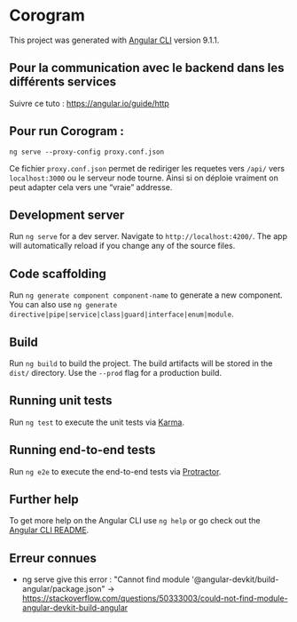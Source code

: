 # Corogram

This project was generated with [Angular CLI](https://github.com/angular/angular-cli) version 9.1.1.



## Pour la communication avec le backend dans les différents services 

Suivre ce tuto : https://angular.io/guide/http

## Pour run Corogram : 

`ng serve --proxy-config proxy.conf.json` 

Ce fichier `proxy.conf.json` permet de rediriger les requetes vers `/api/` vers `localhost:3000`  ou le serveur node tourne. Ainsi si on déploie vraiment on peut adapter cela vers une “vraie” addresse.

## Development server

Run `ng serve` for a dev server. Navigate to `http://localhost:4200/`. The app will automatically reload if you change any of the source files.

## Code scaffolding

Run `ng generate component component-name` to generate a new component. You can also use `ng generate directive|pipe|service|class|guard|interface|enum|module`.

## Build

Run `ng build` to build the project. The build artifacts will be stored in the `dist/` directory. Use the `--prod` flag for a production build.

## Running unit tests

Run `ng test` to execute the unit tests via [Karma](https://karma-runner.github.io).

## Running end-to-end tests

Run `ng e2e` to execute the end-to-end tests via [Protractor](http://www.protractortest.org/).

## Further help

To get more help on the Angular CLI use `ng help` or go check out the [Angular CLI README](https://github.com/angular/angular-cli/blob/master/README.md).


## Erreur connues 
* ng serve give this error : "Cannot find module '@angular-devkit/build-angular/package.json" -> https://stackoverflow.com/questions/50333003/could-not-find-module-angular-devkit-build-angular
